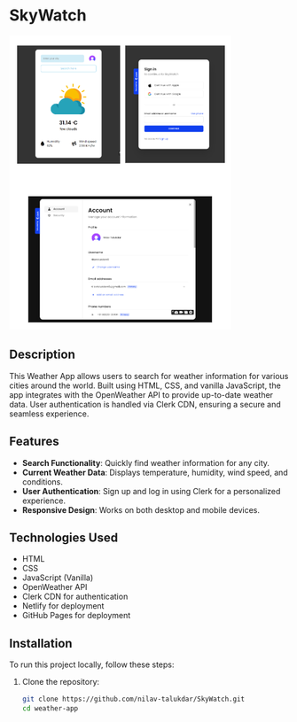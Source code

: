 # SkyWatch

![SkyWatch](screenshot.png) <!-- Add a screenshot of your app here -->

## Description

This Weather App allows users to search for weather information for various cities around the world. Built using HTML, CSS, and vanilla JavaScript, the app integrates with the OpenWeather API to provide up-to-date weather data. User authentication is handled via Clerk CDN, ensuring a secure and seamless experience.

## Features

- **Search Functionality**: Quickly find weather information for any city.
- **Current Weather Data**: Displays temperature, humidity, wind speed, and conditions.
- **User Authentication**: Sign up and log in using Clerk for a personalized experience.
- **Responsive Design**: Works on both desktop and mobile devices.


## Technologies Used

- HTML
- CSS
- JavaScript (Vanilla)
- OpenWeather API
- Clerk CDN for authentication
- Netlify for deployment
- GitHub Pages for deployment

## Installation

To run this project locally, follow these steps:

1. Clone the repository:

   ```bash
   git clone https://github.com/nilav-talukdar/SkyWatch.git
   cd weather-app
